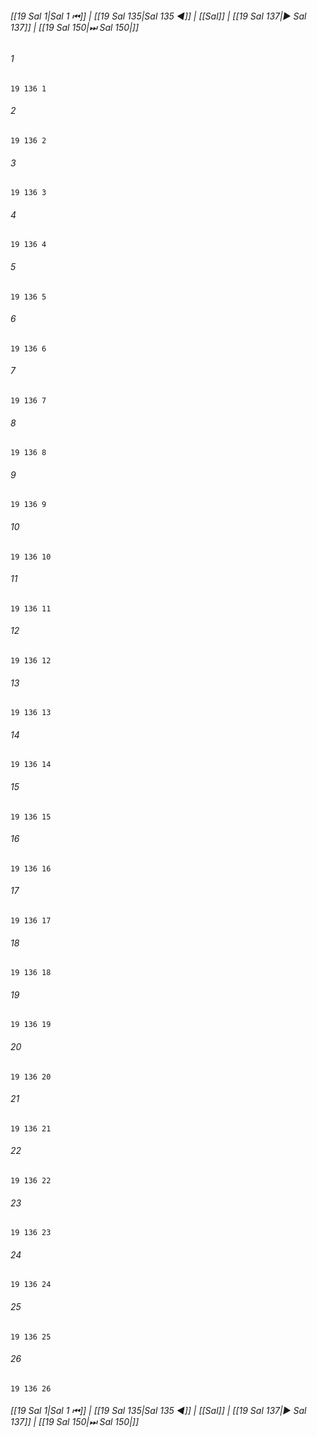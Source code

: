 
###### [[19 Sal 1|Sal 1 ⏮]] | [[19 Sal 135|Sal 135 ◀]] | [[Sal]] | [[19 Sal 137|▶ Sal 137]] | [[19 Sal 150|⏭ Sal 150|]]

###### 1
``` verse
19 136 1 
```
###### 2
``` verse
19 136 2 
```
###### 3
``` verse
19 136 3 
```
###### 4
``` verse
19 136 4 
```
###### 5
``` verse
19 136 5 
```
###### 6
``` verse
19 136 6 
```
###### 7
``` verse
19 136 7 
```
###### 8
``` verse
19 136 8 
```
###### 9
``` verse
19 136 9 
```
###### 10
``` verse
19 136 10 
```
###### 11
``` verse
19 136 11 
```
###### 12
``` verse
19 136 12 
```
###### 13
``` verse
19 136 13 
```
###### 14
``` verse
19 136 14 
```
###### 15
``` verse
19 136 15 
```
###### 16
``` verse
19 136 16 
```
###### 17
``` verse
19 136 17 
```
###### 18
``` verse
19 136 18 
```
###### 19
``` verse
19 136 19 
```
###### 20
``` verse
19 136 20 
```
###### 21
``` verse
19 136 21 
```
###### 22
``` verse
19 136 22 
```
###### 23
``` verse
19 136 23 
```
###### 24
``` verse
19 136 24 
```
###### 25
``` verse
19 136 25 
```
###### 26
``` verse
19 136 26 
```

###### [[19 Sal 1|Sal 1 ⏮]] | [[19 Sal 135|Sal 135 ◀]] | [[Sal]] | [[19 Sal 137|▶ Sal 137]] | [[19 Sal 150|⏭ Sal 150|]]


